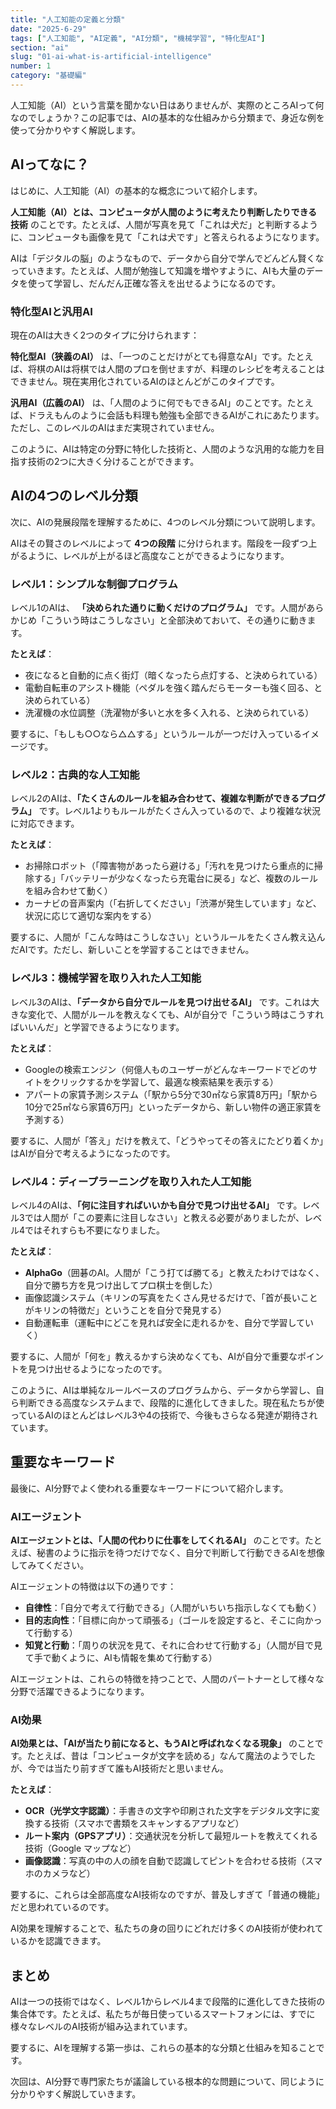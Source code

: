 ```yaml
---
title: "人工知能の定義と分類"
date: "2025-6-29"
tags: ["人工知能", "AI定義", "AI分類", "機械学習", "特化型AI"]
section: "ai"
slug: "01-ai-what-is-artificial-intelligence"
number: 1
category: "基礎編"
---
```


人工知能（AI）という言葉を聞かない日はありませんが、実際のところAIって何なのでしょうか？この記事では、AIの基本的な仕組みから分類まで、身近な例を使って分かりやすく解説します。

## AIってなに？

はじめに、人工知能（AI）の基本的な概念について紹介します。

**人工知能（AI）とは、コンピュータが人間のように考えたり判断したりできる技術** のことです。たとえば、人間が写真を見て「これは犬だ」と判断するように、コンピュータも画像を見て「これは犬です」と答えられるようになります。

AIは「デジタルの脳」のようなもので、データから自分で学んでどんどん賢くなっていきます。たとえば、人間が勉強して知識を増やすように、AIも大量のデータを使って学習し、だんだん正確な答えを出せるようになるのです。

### 特化型AIと汎用AI

現在のAIは大きく2つのタイプに分けられます：

**特化型AI（狭義のAI）** は、「一つのことだけがとても得意なAI」です。たとえば、将棋のAIは将棋では人間のプロを倒せますが、料理のレシピを考えることはできません。現在実用化されているAIのほとんどがこのタイプです。

**汎用AI（広義のAI）** は、「人間のように何でもできるAI」のことです。たとえば、ドラえもんのように会話も料理も勉強も全部できるAIがこれにあたります。ただし、このレベルのAIはまだ実現されていません。

このように、AIは特定の分野に特化した技術と、人間のような汎用的な能力を目指す技術の2つに大きく分けることができます。

## AIの4つのレベル分類

次に、AIの発展段階を理解するために、4つのレベル分類について説明します。

AIはその賢さのレベルによって **4つの段階** に分けられます。階段を一段ずつ上がるように、レベルが上がるほど高度なことができるようになります。

### レベル1：シンプルな制御プログラム

レベル1のAIは、 **「決められた通りに動くだけのプログラム」** です。人間があらかじめ「こういう時はこうしなさい」と全部決めておいて、その通りに動きます。

**たとえば**：

- 夜になると自動的に点く街灯（暗くなったら点灯する、と決められている）
- 電動自転車のアシスト機能（ペダルを強く踏んだらモーターも強く回る、と決められている）
- 洗濯機の水位調整（洗濯物が多いと水を多く入れる、と決められている）

要するに、「もしも○○なら△△する」というルールが一つだけ入っているイメージです。

### レベル2：古典的な人工知能

レベル2のAIは、**「たくさんのルールを組み合わせて、複雑な判断ができるプログラム」** です。レベル1よりもルールがたくさん入っているので、より複雑な状況に対応できます。

**たとえば**：

- お掃除ロボット（「障害物があったら避ける」「汚れを見つけたら重点的に掃除する」「バッテリーが少なくなったら充電台に戻る」など、複数のルールを組み合わせて動く）
- カーナビの音声案内（「右折してください」「渋滞が発生しています」など、状況に応じて適切な案内をする）

要するに、人間が「こんな時はこうしなさい」というルールをたくさん教え込んだAIです。ただし、新しいことを学習することはできません。

### レベル3：機械学習を取り入れた人工知能

レベル3のAIは、**「データから自分でルールを見つけ出せるAI」** です。これは大きな変化で、人間がルールを教えなくても、AIが自分で「こういう時はこうすればいいんだ」と学習できるようになります。

**たとえば**：

- Googleの検索エンジン（何億人ものユーザーがどんなキーワードでどのサイトをクリックするかを学習して、最適な検索結果を表示する）
- アパートの家賃予測システム（「駅から5分で30㎡なら家賃8万円」「駅から10分で25㎡なら家賃6万円」といったデータから、新しい物件の適正家賃を予測する）

要するに、人間が「答え」だけを教えて、「どうやってその答えにたどり着くか」はAIが自分で考えるようになったのです。

### レベル4：ディープラーニングを取り入れた人工知能

レベル4のAIは、**「何に注目すればいいかも自分で見つけ出せるAI」** です。レベル3では人間が「この要素に注目しなさい」と教える必要がありましたが、レベル4ではそれすらも不要になりました。

**たとえば**：

- **AlphaGo**（囲碁のAI。人間が「こう打てば勝てる」と教えたわけではなく、自分で勝ち方を見つけ出してプロ棋士を倒した）
- 画像認識システム（キリンの写真をたくさん見せるだけで、「首が長いことがキリンの特徴だ」ということを自分で発見する）
- 自動運転車（運転中にどこを見れば安全に走れるかを、自分で学習していく）

要するに、人間が「何を」教えるかすら決めなくても、AIが自分で重要なポイントを見つけ出せるようになったのです。

このように、AIは単純なルールベースのプログラムから、データから学習し、自ら判断できる高度なシステムまで、段階的に進化してきました。現在私たちが使っているAIのほとんどはレベル3や4の技術で、今後もさらなる発達が期待されています。

## 重要なキーワード

最後に、AI分野でよく使われる重要なキーワードについて紹介します。

### AIエージェント

**AIエージェントとは、「人間の代わりに仕事をしてくれるAI」** のことです。たとえば、秘書のように指示を待つだけでなく、自分で判断して行動できるAIを想像してみてください。

AIエージェントの特徴は以下の通りです：

- **自律性**：「自分で考えて行動できる」（人間がいちいち指示しなくても動く）
- **目的志向性**：「目標に向かって頑張る」（ゴールを設定すると、そこに向かって行動する）
- **知覚と行動**：「周りの状況を見て、それに合わせて行動する」（人間が目で見て手で動くように、AIも情報を集めて行動する）

AIエージェントは、これらの特徴を持つことで、人間のパートナーとして様々な分野で活躍できるようになります。

### AI効果

**AI効果とは、「AIが当たり前になると、もうAIと呼ばれなくなる現象」** のことです。たとえば、昔は「コンピュータが文字を読める」なんて魔法のようでしたが、今では当たり前すぎて誰もAI技術だと思いません。

**たとえば**：

- **OCR（光学文字認識）**：手書きの文字や印刷された文字をデジタル文字に変換する技術（スマホで書類をスキャンするアプリなど）
- **ルート案内（GPSアプリ）**：交通状況を分析して最短ルートを教えてくれる技術（Google マップなど）
- **画像認識**：写真の中の人の顔を自動で認識してピントを合わせる技術（スマホのカメラなど）

要するに、これらは全部高度なAI技術なのですが、普及しすぎて「普通の機能」だと思われているのです。

AI効果を理解することで、私たちの身の回りにどれだけ多くのAI技術が使われているかを認識できます。

## まとめ

AIは一つの技術ではなく、レベル1からレベル4まで段階的に進化してきた技術の集合体です。たとえば、私たちが毎日使っているスマートフォンには、すでに様々なレベルのAI技術が組み込まれています。

要するに、AIを理解する第一歩は、これらの基本的な分類と仕組みを知ることです。

次回は、AI分野で専門家たちが議論している根本的な問題について、同じように分かりやすく解説していきます。
